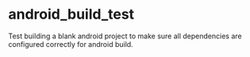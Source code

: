 # android_build_test
Test building a blank android project to make sure all dependencies are configured correctly for android build.
